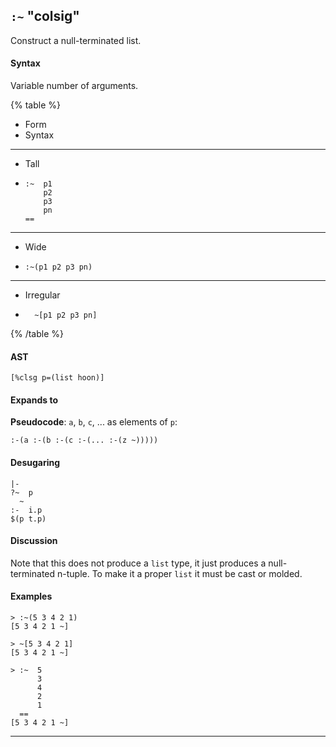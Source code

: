 ## `:~` "colsig"

Construct a null-terminated list.

#### Syntax

Variable number of arguments.

{% table %}

- Form
- Syntax

---

- Tall
- ```hoon
  :~  p1
      p2
      p3
      pn
  ==
  ```

---

- Wide
- ```hoon
  :~(p1 p2 p3 pn)
  ```

---

- Irregular
- ```
    ~[p1 p2 p3 pn]
  ```
{% /table %}

#### AST

```hoon
[%clsg p=(list hoon)]
```

#### Expands to

**Pseudocode**: `a`, `b`, `c`, ... as elements of `p`:

```hoon
:-(a :-(b :-(c :-(... :-(z ~)))))
```

#### Desugaring

```hoon
|-
?~  p
  ~
:-  i.p
$(p t.p)
```

#### Discussion

Note that this does not produce a `list` type, it just produces a
null-terminated n-tuple. To make it a proper `list` it must be cast or molded.

#### Examples

```
> :~(5 3 4 2 1)
[5 3 4 2 1 ~]

> ~[5 3 4 2 1]
[5 3 4 2 1 ~]

> :~  5
      3
      4
      2
      1
  ==
[5 3 4 2 1 ~]
```

---

